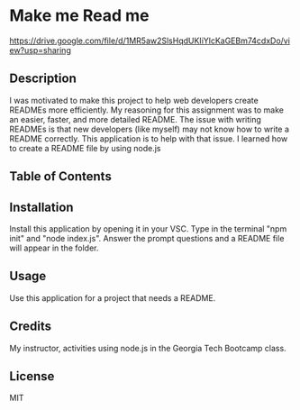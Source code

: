 # Make me Read me

https://drive.google.com/file/d/1MR5aw2SlsHqdUKIiYlcKaGEBm74cdxDo/view?usp=sharing

## Description
I was motivated to make this project to help web developers create READMEs more efficiently.
My reasoning for this assignment was to make an easier, faster, and more detailed README.
The issue with writing READMEs is that new developers (like myself) may not know how to write a README correctly. This application is to help with that issue.
I learned how to create a README file by using node.js

## Table of Contents

## Installation
Install this application by opening it in your VSC. Type in the terminal "npm init" and "node index.js". Answer the prompt questions and a README file will appear in the folder.

## Usage
Use this application for a project that needs a README.

## Credits
My instructor, activities using node.js in the Georgia Tech Bootcamp class.

## License
MIT